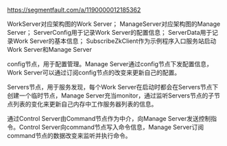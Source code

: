 https://segmentfault.com/a/1190000012185362


WorkServer对应架构图的Work Server；
ManageServer对应架构图的Manage Server；
ServerConfig用于记录Work Server的配置信息；
ServerData用于记录Work Server的基本信息；
SubscribeZkClient作为示例程序入口服务站启动Work Server和Manage Server


config节点，用于配置管理。Manage Server通过config节点下发配置信息，Work Server可以通过订阅config节点的改变来更新自己的配置。

Servers节点，用于服务发现，每个Work Server在启动时都会在Servers节点下创建一个临时节点，Manage Server充当monitor，通过监听Servers节点的子节点列表的变化来更新自己内存中工作服务器列表的信息。

通过Control Server由Command节点作为中介，向Manage Server发送控制指令。Control Server向command节点写入命令信息，Manage Server订阅command节点的数据改变来监听并执行命令。